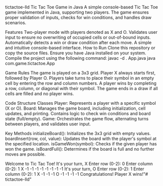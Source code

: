 tictactoe-lld
Tic Tac Toe Game in Java
A simple console-based Tic Tac Toe game implemented in Java, supporting two players. The game ensures proper validation of inputs, checks for win conditions, and handles draw scenarios.

Features
Two-player mode with players denoted as X and O.
Validates user input to ensure no overwriting of occupied cells or out-of-bound inputs.
Automatically detects a win or draw condition after each move.
A simple and intuitive console-based interface.
How to Run
Clone this repository or copy the source files.
Ensure you have Java installed on your system.
Compile the project using the following command:
javac -d . App.java
java com.game.tictactoe.App

Game Rules The game is played on a 3x3 grid. Player X always starts first, followed by Player O. Players take turns to place their symbol in an empty cell by entering the row and column numbers. A player wins by completing a row, column, or diagonal with their symbol. The game ends in a draw if all cells are filled and no player wins.

Code Structure Classes Player: Represents a player with a specific symbol (X or O). Board: Manages the game board, including initialization, cell updates, and printing. Contains logic to check win conditions and board state (full/empty). Game: Orchestrates the game flow, alternating turns between players, and validates user input.

Key Methods initializeBoard(): Initializes the 3x3 grid with empty values. boardInsert(row, col, value): Updates the board with the player's symbol at the specified location. isGameWon(symbol): Checks if the given player has won the game. isBoardFull(): Determines if the board is full and no further moves are possible.

Welcome to Tic Tac Toe! It's your turn, X Enter row (0-2): 0 Enter column (0-2): 1 X -1 -1 -1 -1 -1 -1 -1 -1
It's your turn, O Enter row (0-2): 1 Enter column (0-2): 1 X -1 -1 -1 O -1 -1 -1 -1
Congratulations! Player X wins!"# tictactoe-lld" 
